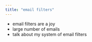 ```yaml
---
title: "email filters"
---
```

* email filters are a joy
* large number of emails
* talk about my system of email filters

